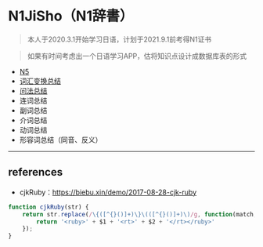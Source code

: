# N1JiSho（N1辞書）

> 本人于2020.3.1开始学习日语，计划于2021.9.1前考得N1证书

> 如果有时间考虑出一个日语学习APP，估将知识点设计成数据库表的形式

- [N5](https://github.com/lilinxi/N1JiSho/blob/master/MarkdownDB/n5.md)
- [词汇变换总结](https://github.com/lilinxi/N1JiSho/blob/master/Issues/transfer.md)
- [问法总结](https://github.com/lilinxi/N1JiSho/blob/master/Issues/ask.md)
- 连词总结
- 副词总结
- 介词总结
- 动词总结
- 形容词总结（同音、反义）

---

## references

- cjkRuby：https://biebu.xin/demo/2017-08-28-cjk-ruby

```js
function cjkRuby(str) {
    return str.replace(/\{([^{}()]+)\}\(([^{}()]+)\)/g, function(match, $1, $2) {
        return '<ruby>' + $1 + '<rt>' + $2 + '</rt></ruby>'
    });
}
```
